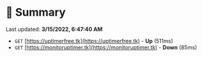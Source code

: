 # 📖 Summary
Last updated: **3/15/2022, 6:47:40 AM**

- `GET` [https://uptimerfree.tk](https://uptimerfree.tk) - **Up** (511ms)
- `GET` [https://monitoruptimer.tk](https://monitoruptimer.tk) - **Down** (85ms)
